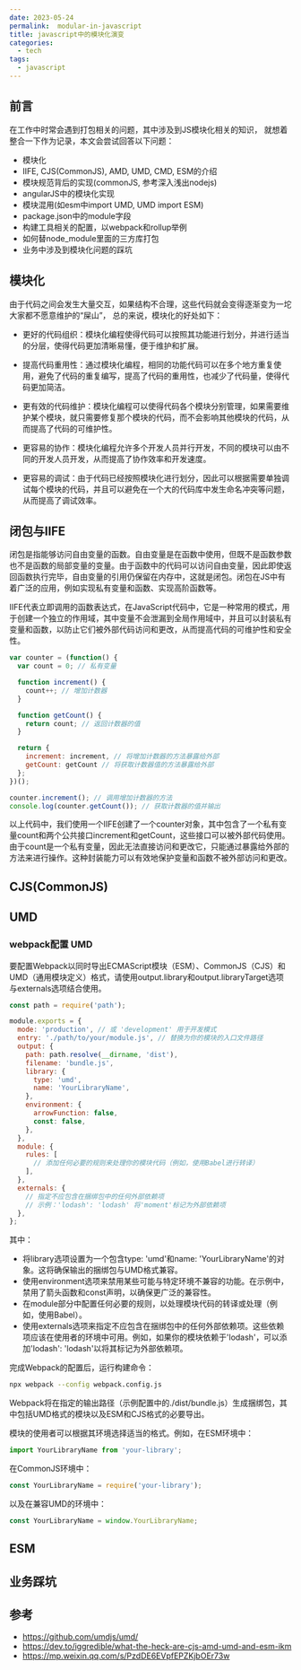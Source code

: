 ```yaml
---
date: 2023-05-24
permalink:  modular-in-javascript
title: javascript中的模块化演变
categories: 
  - tech
tags:
  - javascript
---
```

## 前言

在工作中时常会遇到打包相关的问题，其中涉及到JS模块化相关的知识， 就想着整合一下作为记录，本文会尝试回答以下问题：
* 模块化
* IIFE, CJS(CommonJS), AMD, UMD, CMD, ESM的介绍
* 模块规范背后的实现(commonJS, 参考深入浅出nodejs)
* angularJS中的模块化实现
* 模块混用(如esm中import UMD, UMD import ESM)
* package.json中的module字段
* 构建工具相关的配置，以webpack和rollup举例
* 如何替node_module里面的三方库打包
* 业务中涉及到模块化问题的踩坑

## 模块化

由于代码之间会发生大量交互，如果结构不合理，这些代码就会变得逐渐变为一坨大家都不愿意维护的“屎山”， 总的来说，模块化的好处如下：

* 更好的代码组织：模块化编程使得代码可以按照其功能进行划分，并进行适当的分层，使得代码更加清晰易懂，便于维护和扩展。

* 提高代码重用性：通过模块化编程，相同的功能代码可以在多个地方重复使用，避免了代码的重复编写，提高了代码的重用性，也减少了代码量，使得代码更加简洁。

* 更有效的代码维护：模块化编程可以使得代码各个模块分别管理，如果需要维护某个模块，就只需要修复那个模块的代码，而不会影响其他模块的代码，从而提高了代码的可维护性。

* 更容易的协作：模块化编程允许多个开发人员并行开发，不同的模块可以由不同的开发人员开发，从而提高了协作效率和开发速度。

* 更容易的调试：由于代码已经按照模块化进行划分，因此可以根据需要单独调试每个模块的代码，并且可以避免在一个大的代码库中发生命名冲突等问题，从而提高了调试效率。


## 闭包与IIFE

闭包是指能够访问自由变量的函数。自由变量是在函数中使用，但既不是函数参数也不是函数的局部变量的变量。由于函数中的代码可以访问自由变量，因此即使返回函数执行完毕，自由变量的引用仍保留在内存中，这就是闭包。闭包在JS中有着广泛的应用，例如实现私有变量和函数、实现高阶函数等。

IIFE代表立即调用的函数表达式，在JavaScript代码中，它是一种常用的模式，用于创建一个独立的作用域，其中变量不会泄漏到全局作用域中，并且可以封装私有变量和函数，以防止它们被外部代码访问和更改，从而提高代码的可维护性和安全性。

```js
var counter = (function() {
  var count = 0; // 私有变量

  function increment() {
    count++; // 增加计数器
  }

  function getCount() {
    return count; // 返回计数器的值
  }

  return {
    increment: increment, // 将增加计数器的方法暴露给外部
    getCount: getCount // 将获取计数器值的方法暴露给外部
  };
})();

counter.increment(); // 调用增加计数器的方法
console.log(counter.getCount()); // 获取计数器的值并输出

```
以上代码中，我们使用一个IIFE创建了一个counter对象，其中包含了一个私有变量count和两个公共接口increment和getCount，这些接口可以被外部代码使用。由于count是一个私有变量，因此无法直接访问和更改它，只能通过暴露给外部的方法来进行操作。这种封装能力可以有效地保护变量和函数不被外部访问和更改。

## CJS(CommonJS)


## UMD


### webpack配置 UMD

要配置Webpack以同时导出ECMAScript模块（ESM）、CommonJS（CJS）和UMD（通用模块定义）格式，请使用output.library和output.libraryTarget选项与externals选项结合使用。

```js
const path = require('path');

module.exports = {
  mode: 'production', // 或 'development' 用于开发模式
  entry: './path/to/your/module.js', // 替换为你的模块的入口文件路径
  output: {
    path: path.resolve(__dirname, 'dist'),
    filename: 'bundle.js',
    library: {
      type: 'umd',
      name: 'YourLibraryName',
    },
    environment: {
      arrowFunction: false,
      const: false,
    },
  },
  module: {
    rules: [
      // 添加任何必要的规则来处理你的模块代码（例如，使用Babel进行转译）
    ],
  },
  externals: {
    // 指定不应包含在捆绑包中的任何外部依赖项
    // 示例：'lodash': 'lodash' 将'moment'标记为外部依赖项
  },
};
```
其中：

* 将library选项设置为一个包含type: 'umd'和name: 'YourLibraryName'的对象。这将确保输出的捆绑包与UMD格式兼容。
* 使用environment选项来禁用某些可能与特定环境不兼容的功能。在示例中，禁用了箭头函数和const声明，以确保更广泛的兼容性。
* 在module部分中配置任何必要的规则，以处理模块代码的转译或处理（例如，使用Babel）。
* 使用externals选项来指定不应包含在捆绑包中的任何外部依赖项。这些依赖项应该在使用者的环境中可用。例如，如果你的模块依赖于'lodash'，可以添加'lodash': 'lodash'以将其标记为外部依赖项。

完成Webpack的配置后，运行构建命令：
```sh
npx webpack --config webpack.config.js
```

Webpack将在指定的输出路径（示例配置中的./dist/bundle.js）生成捆绑包，其中包括UMD格式的模块以及ESM和CJS格式的必要导出。

模块的使用者可以根据其环境选择适当的格式。例如，在ESM环境中：
```js
import YourLibraryName from 'your-library';
```
在CommonJS环境中：
```js
const YourLibraryName = require('your-library');
```

以及在兼容UMD的环境中：
```js
const YourLibraryName = window.YourLibraryName;
```




## ESM


## 业务踩坑

## 参考
* https://github.com/umdjs/umd/
* https://dev.to/iggredible/what-the-heck-are-cjs-amd-umd-and-esm-ikm
* https://mp.weixin.qq.com/s/PzdDE6EVpfEPZKjbOEr73w